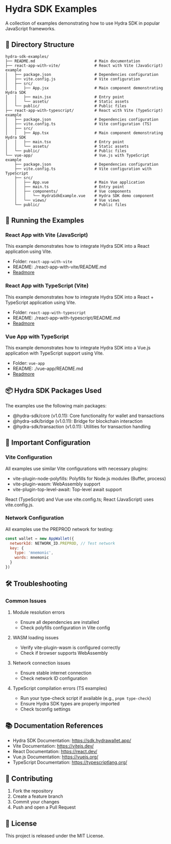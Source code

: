# Hydra SDK Examples

A collection of examples demonstrating how to use Hydra SDK in popular JavaScript frameworks.

## 📁 Directory Structure

```
hydra-sdk-examples/
├── README.md                          # Main documentation
├── react-app-with-vite/               # React with Vite (JavaScript) example
│   ├── package.json                   # Dependencies configuration
│   ├── vite.config.js                 # Vite configuration
│   ├── src/
│   │   ├── App.jsx                    # Main component demonstrating Hydra SDK
│   │   ├── main.jsx                   # Entry point
│   │   └── assets/                    # Static assets
│   └── public/                        # Public files
├── react-app-with-typescript/         # React with Vite (TypeScript) example
│   ├── package.json                   # Dependencies configuration
│   ├── vite.config.ts                 # Vite configuration (TS)
│   ├── src/
│   │   ├── App.tsx                    # Main component demonstrating Hydra SDK
│   │   ├── main.tsx                   # Entry point
│   │   └── assets/                    # Static assets
│   └── public/                        # Public files
└── vue-app/                           # Vue.js with TypeScript example
    ├── package.json                   # Dependencies configuration
    ├── vite.config.ts                 # Vite configuration with TypeScript
    ├── src/
    │   ├── App.vue                    # Main Vue application
    │   ├── main.ts                    # Entry point
    │   ├── components/                # Vue components
    │   │   └── HydraSdkExample.vue    # Hydra SDK demo component
    │   └── views/                     # Vue views
    └── public/                        # Public files
```

## 🚀 Running the Examples

### React App with Vite (JavaScript)

This example demonstrates how to integrate Hydra SDK into a React application using Vite.
   - Folder: `react-app-with-vite`
   - README: ./react-app-with-vite/README.md
   - [Readmore](./react-app-with-vite/README.md)

### React App with TypeScript (Vite)

This example demonstrates how to integrate Hydra SDK into a React + TypeScript application using Vite.
   - Folder: `react-app-with-typescript`
   - README: ./react-app-with-typescript/README.md
   - [Readmore](./react-app-with-typescript/README.md)

### Vue App with TypeScript

This example demonstrates how to integrate Hydra SDK into a Vue.js application with TypeScript support using Vite.
   - Folder: `vue-app`
   - README: ./vue-app/README.md
   - [Readmore](./vue-app/README.md)

## 📦 Hydra SDK Packages Used

The examples use the following main packages:

- @hydra-sdk/core (v1.0.11): Core functionality for wallet and transactions
- @hydra-sdk/bridge (v1.0.11): Bridge for blockchain interaction
- @hydra-sdk/transaction (v1.0.11): Utilities for transaction handling

## 🔧 Important Configuration

### Vite Configuration

All examples use similar Vite configurations with necessary plugins:

- vite-plugin-node-polyfills: Polyfills for Node.js modules (Buffer, process)
- vite-plugin-wasm: WebAssembly support
- vite-plugin-top-level-await: Top-level await support

React (TypeScript) and Vue use vite.config.ts; React (JavaScript) uses vite.config.js.

### Network Configuration

All examples use the PREPROD network for testing:

```javascript
const wallet = new AppWallet({
  networkId: NETWORK_ID.PREPROD, // Test network
  key: {
    type: 'mnemonic',
    words: mnemonic
  }
})
```

## 🛠️ Troubleshooting

### Common Issues

1. Module resolution errors
   - Ensure all dependencies are installed
   - Check polyfills configuration in Vite config

2. WASM loading issues
   - Verify vite-plugin-wasm is configured correctly
   - Check if browser supports WebAssembly

3. Network connection issues
   - Ensure stable internet connection
   - Check network ID configuration

4. TypeScript compilation errors (TS examples)
   - Run your type-check script if available (e.g., `pnpm type-check`)
   - Ensure Hydra SDK types are properly imported
   - Check tsconfig settings

## 📚 Documentation References

- Hydra SDK Documentation: https://sdk.hydrawallet.app/
- Vite Documentation: https://vitejs.dev/
- React Documentation: https://react.dev/
- Vue.js Documentation: https://vuejs.org/
- TypeScript Documentation: https://typescriptlang.org/

## 🤝 Contributing

1. Fork the repository
2. Create a feature branch
3. Commit your changes
4. Push and open a Pull Request

## 📄 License

This project is released under the MIT License.
